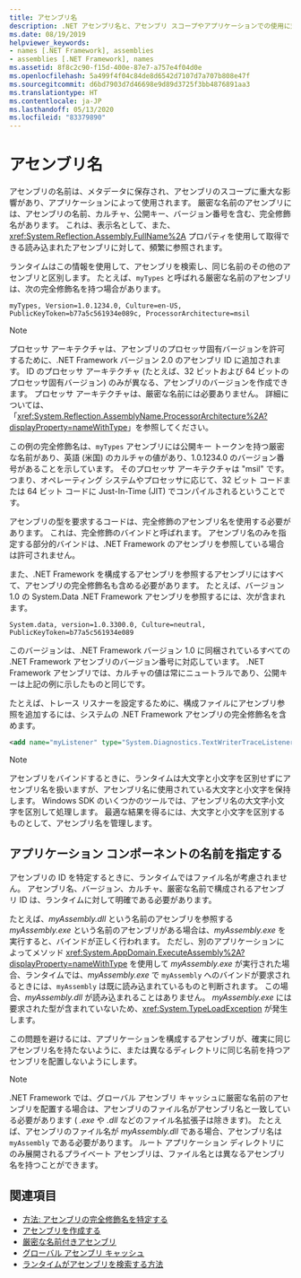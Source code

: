 ```yaml
---
title: アセンブリ名
description: .NET アセンブリ名と、アセンブリ スコープやアプリケーションでの使用に対するその影響について説明し、FullName プロパティについて説明します。
ms.date: 08/19/2019
helpviewer_keywords:
- names [.NET Framework], assemblies
- assemblies [.NET Framework], names
ms.assetid: 8f8c2c90-f15d-400e-87e7-a757e4f04d0e
ms.openlocfilehash: 5a499f4f04c84de8d6542d7107d7a707b808e47f
ms.sourcegitcommit: d6bd7903d7d46698e9d89d3725f3bb4876891aa3
ms.translationtype: HT
ms.contentlocale: ja-JP
ms.lasthandoff: 05/13/2020
ms.locfileid: "83379890"
---
```

# <a name="assembly-names"></a>アセンブリ名
アセンブリの名前は、メタデータに保存され、アセンブリのスコープに重大な影響があり、アプリケーションによって使用されます。 厳密な名前のアセンブリには、アセンブリの名前、カルチャ、公開キー、バージョン番号を含む、完全修飾名があります。 これは、表示名として、また、<xref:System.Reflection.Assembly.FullName%2A> プロパティを使用して取得できる読み込まれたアセンブリに対して、頻繁に参照されます。

 ランタイムはこの情報を使用して、アセンブリを検索し、同じ名前のその他のアセンブリと区別します。 たとえば、`myTypes` と呼ばれる厳密な名前のアセンブリは、次の完全修飾名を持つ場合があります。

```
myTypes, Version=1.0.1234.0, Culture=en-US, PublicKeyToken=b77a5c561934e089c, ProcessorArchitecture=msil
```

> [!NOTE]
> プロセッサ アーキテクチャは、アセンブリのプロセッサ固有バージョンを許可するために、.NET Framework バージョン 2.0 のアセンブリ ID に追加されます。 ID のプロセッサ アーキテクチャ (たとえば、32 ビットおよび 64 ビットのプロセッサ固有バージョン) のみが異なる、アセンブリのバージョンを作成できます。 プロセッサ アーキテクチャは、厳密な名前には必要ありません。 詳細については、「<xref:System.Reflection.AssemblyName.ProcessorArchitecture%2A?displayProperty=nameWithType>」を参照してください。

 この例の完全修飾名は、`myTypes` アセンブリには公開キー トークンを持つ厳密な名前があり、英語 (米国) のカルチャの値があり、1.0.1234.0 のバージョン番号があることを示しています。 そのプロセッサ アーキテクチャは "msil" です。つまり、オペレーティング システムやプロセッサに応じて、32 ビット コードまたは 64 ビット コードに Just-In-Time (JIT) でコンパイルされるということです。

 アセンブリの型を要求するコードは、完全修飾のアセンブリ名を使用する必要があります。 これは、完全修飾のバインドと呼ばれます。 アセンブリ名のみを指定する部分的バインドは、.NET Framework のアセンブリを参照している場合は許可されません。

 また、.NET Framework を構成するアセンブリを参照するアセンブリにはすべて、アセンブリの完全修飾名も含める必要があります。 たとえば、バージョン 1.0 の System.Data .NET Framework アセンブリを参照するには、次が含まれます。

```
System.data, version=1.0.3300.0, Culture=neutral, PublicKeyToken=b77a5c561934e089
```

 このバージョンは、.NET Framework バージョン 1.0 に同梱されているすべての .NET Framework アセンブリのバージョン番号に対応しています。 .NET Framework アセンブリでは、カルチャの値は常にニュートラルであり、公開キーは上記の例に示したものと同じです。

 たとえば、トレース リスナーを設定するために、構成ファイルにアセンブリ参照を追加するには、システムの .NET Framework アセンブリの完全修飾名を含めます。

```xml
<add name="myListener" type="System.Diagnostics.TextWriterTraceListener, System, Version=1.0.3300.0, Culture=neutral, PublicKeyToken=b77a5c561934e089" initializeData="c:\myListener.log" />
```

> [!NOTE]
> アセンブリをバインドするときに、ランタイムは大文字と小文字を区別せずにアセンブリ名を扱いますが、アセンブリ名に使用されている大文字と小文字を保持します。 Windows SDK のいくつかのツールでは、アセンブリ名の大文字小文字を区別して処理します。 最適な結果を得るには、大文字と小文字を区別するものとして、アセンブリ名を管理します。

## <a name="name-application-components"></a>アプリケーション コンポーネントの名前を指定する
 アセンブリの ID を特定するときに、ランタイムではファイル名が考慮されません。 アセンブリ名、バージョン、カルチャ、厳密な名前で構成されるアセンブリ ID は、ランタイムに対して明確である必要があります。

 たとえば、*myAssembly.dll* という名前のアセンブリを参照する *myAssembly.exe* という名前のアセンブリがある場合は、*myAssembly.exe* を実行すると、バインドが正しく行われます。 ただし、別のアプリケーションによってメソッド <xref:System.AppDomain.ExecuteAssembly%2A?displayProperty=nameWithType> を使用して *myAssembly.exe* が実行された場合、ランタイムでは、*myAssembly.exe* で `myAssembly` へのバインドが要求されるときには、`myAssembly` は既に読み込まれているものと判断されます。 この場合、*myAssembly.dll* が読み込まれることはありません。 *myAssembly.exe* には要求された型が含まれていないため、<xref:System.TypeLoadException> が発生します。

 この問題を避けるには、アプリケーションを構成するアセンブリが、確実に同じアセンブリ名を持たないように、または異なるディレクトリに同じ名前を持つアセンブリを配置しないようにします。

> [!NOTE]
> .NET Framework では、グローバル アセンブリ キャッシュに厳密な名前のアセンブリを配置する場合は、アセンブリのファイル名がアセンブリ名と一致している必要があります ( *.exe* や *.dll* などのファイル名拡張子は除きます)。 たとえば、アセンブリのファイル名が *myAssembly.dll* である場合、アセンブリ名は `myAssembly` である必要があります。 ルート アプリケーション ディレクトリにのみ展開されるプライベート アセンブリは、ファイル名とは異なるアセンブリ名を持つことができます。

## <a name="see-also"></a>関連項目

- [方法: アセンブリの完全修飾名を特定する](find-fully-qualified-name.md)
- [アセンブリを作成する](create.md)
- [厳密な名前付きアセンブリ](strong-named.md)
- [グローバル アセンブリ キャッシュ](../../framework/app-domains/gac.md)
- [ランタイムがアセンブリを検索する方法](../../framework/deployment/how-the-runtime-locates-assemblies.md)
